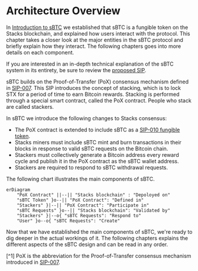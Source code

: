 # Architecture Overview

In [Introduction to sBTC](./introduction.md) we established that sBTC is a fungible token on the Stacks blockchain, and explained how users interact with the protocol.
This chapter takes a closer look at the major entities in the sBTC protocol and briefly explain how they interact. The following chapters goes into more details on each component.

If you are interested in an in-depth technical explanation of the sBTC system in its entirety, be sure to review the [proposed SIP](https://github.com/stacksgov/sips/blob/31dae06bc9c18fa4a7ef43cf7387e83a650228f6/sips/sip-025/sip-025-sbtc.md).

sBTC builds on the Proof-of-Transfer (PoX) consensus mechanism defined in [SIP-007](https://github.com/stacksgov/sips/blob/main/sips/sip-007/sip-007-stacking-consensus.md).
This SIP introduces the concept of stacking, which is to lock STX for a period of time to earn Bitcoin rewards.
Stacking is performed through a special smart contract, called the PoX contract.
People who stack are called stackers.

In sBTC we introduce the following changes to Stacks consensus:

- The PoX contract is extended to include sBTC as a [SIP-010 fungible token](https://github.com/stacksgov/sips/blob/main/sips/sip-010/sip-010-fungible-token-standard.md).
- Stacks miners must include sBTC mint and burn transactions in their blocks in response to valid sBTC requests on the Bitcoin chain.
- Stackers must collectively generate a Bitcoin address every reward cycle and publish it in the PoX contract as the sBTC wallet address.
- Stackers are required to respond to sBTC withdrawal requests.

The following chart illustrates the main components of sBTC.

```mermaid
erDiagram
    "PoX Contract" ||--|| "Stacks blockchain" : "Depoloyed on"
    "sBTC Token" }o--|| "PoX Contract": "Defined in"
    "Stackers" }|--|| "PoX Contract": "Participate in"
    "sBTC Requests" }o--|| "Stacks blockchain": "Validated by"
    "Stackers" }|--o{ "sBTC Requests": "Respond to"
    "User" }o--o{ "sBTC Requests": "Create"
```

Now that we have established the main components of sBTC, we're ready to dig deeper in the actual workings of it.
The following chapters explains the different aspects of the sBTC design and can be read in any order.

[^1] PoX is the abbreviation for the Proof-of-Transfer consensus mechanism introduced in [SIP-007](https://github.com/stacksgov/sips/blob/main/sips/sip-007/sip-007-stacking-consensus.md).
